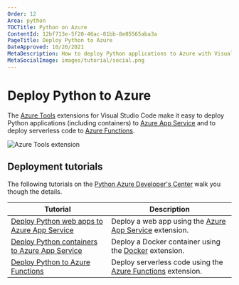 ```yaml
---
Order: 12
Area: python
TOCTitle: Python on Azure
ContentId: 12bf713e-5f20-46ac-81bb-8e05565aba3a
PageTitle: Deploy Python to Azure
DateApproved: 10/20/2021
MetaDescription: How to deploy Python applications to Azure with Visual Studio Code
MetaSocialImage: images/tutorial/social.png
---
```

# Deploy Python to Azure

The [Azure Tools](https://marketplace.visualstudio.com/items?itemName=ms-vscode.vscode-node-azure-pack) extensions for Visual Studio Code make it easy to deploy Python applications (including containers) to [Azure App Service](https://azure.microsoft.com/services/app-service) and to deploy serverless code to [Azure Functions](https://azure.microsoft.com/services/functions).

![Azure Tools extension](images/azure/azure-tools.png)

## Deployment tutorials

The following tutorials on the [Python Azure Developer's Center](https://learn.microsoft.com/azure/developer/python) walk you though the details.

Tutorial | Description
--- | ---
[Deploy Python web apps to Azure App Service](https://learn.microsoft.com/azure/python/tutorial-deploy-app-service-on-linux-01) | Deploy a web app using the [Azure App Service](https://marketplace.visualstudio.com/items?itemName=ms-azuretools.vscode-azureappservice) extension.
[Deploy Python containers to Azure App Service](https://learn.microsoft.com/azure/developer/python/tutorial-deploy-containers-01) | Deploy a Docker container using the [Docker](https://marketplace.visualstudio.com/items?itemName=ms-azuretools.vscode-docker) extension.
[Deploy Python to Azure Functions](https://learn.microsoft.com/azure/azure-functions/create-first-function-vs-code-python) | Deploy serverless code using the [Azure Functions](https://marketplace.visualstudio.com/items?itemName=ms-azuretools.vscode-azurefunctions) extension.
